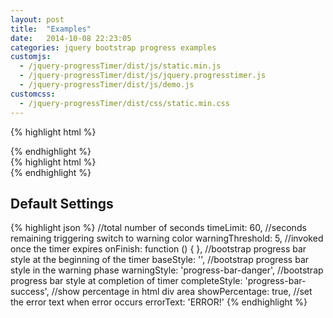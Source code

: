 ```yaml
---
layout: post
title:  "Examples"
date:   2014-10-08 22:23:05
categories: jquery bootstrap progress examples
customjs:
  - /jquery-progressTimer/dist/js/static.min.js
  - /jquery-progressTimer/dist/js/jquery.progresstimer.js
  - /jquery-progressTimer/dist/js/demo.js
customcss:
  - /jquery-progressTimer/dist/css/static.min.css
---
```


<div class="loading-progress-1"></div>

{% highlight html %}
<div class="loading-progress-1"></div>
<script>
    var progress1 = $(".loading-progress-1").progressTimer({
        timeLimit: 10,
        onFinish: function () {
            alert('completed!');
        }
    });
    $.ajax({
        url: "http://localhost/"
    }).error(function () {
        progress1.progressTimer('error', {
            errorText: 'ERROR!',
            onFinish: function () {
                alert('There was an error processing your information!');
            }
        });
    }).done(function () {
        progress1.progressTimer('complete');
    });
</script>
{% endhighlight %}

<div class="loading-progress-2"></div>
{% highlight html %}
<div class="loading-progress-2"></div>
<script>
    var progress2 = $(".loading-progress-2").progressTimer({
        timeLimit: 30
    });
    $.ajax({
        url: "http://www.github.com/"
    }).error(function () {
        progress2.progressTimer('error', {
            errorText: 'Cannot connect to github',
            onFinish: function () {
                alert('Cannot connect to github!');
            }
        });
    }).done(function () {
        progress2.progressTimer('complete', {
            onFinish: function () {
                alert('With new completion!');
            }
        });
    });
</script>
{% endhighlight %}

## Default Settings
{% highlight json %}
    //total number of seconds
    timeLimit: 60,
    //seconds remaining triggering switch to warning color
    warningThreshold: 5,
    //invoked once the timer expires
    onFinish: function () {
    },
    //bootstrap progress bar style at the beginning of the timer
    baseStyle: '',
    //bootstrap progress bar style in the warning phase
    warningStyle: 'progress-bar-danger',
    //bootstrap progress bar style at completion of timer
    completeStyle: 'progress-bar-success',
    //show percentage in html div area
    showPercentage: true,
    //set the error text when error occurs
    errorText: 'ERROR!'
{% endhighlight %}